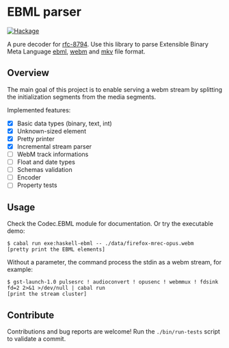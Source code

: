 # EBML parser

[![Hackage](https://img.shields.io/hackage/v/ebml.svg?logo=haskell&label=ebml)](https://hackage.haskell.org/package/ebml)

A pure decoder for [rfc-8794][rfc-8794].
Use this library to parse Extensible Binary Meta Language [ebml][ebml], [webm][webm] and [mkv][mkv] file format.

## Overview

The main goal of this project is to enable serving a webm stream by splitting the initialization segments from the media segments.

Implemented features:

- [x] Basic data types (binary, text, int)
- [x] Unknown-sized element
- [x] Pretty printer
- [x] Incremental stream parser
- [ ] WebM track informations
- [ ] Float and date types
- [ ] Schemas validation
- [ ] Encoder
- [ ] Property tests

## Usage

Check the Codec.EBML module for documentation. Or try the executable demo:

```ShellSession
$ cabal run exe:haskell-ebml -- ./data/firefox-mrec-opus.webm
[pretty print the EBML elements]
```

Without a parameter, the command process the stdin as a webm stream, for example:

```ShellSession
$ gst-launch-1.0 pulsesrc ! audioconvert ! opusenc ! webmmux ! fdsink fd=2 2>&1 >/dev/null | cabal run
[print the stream cluster]
```

## Contribute

Contributions and bug reports are welcome!
Run the `./bin/run-tests` script to validate a commit.

[rfc-8794]: https://datatracker.ietf.org/doc/rfc8794/
[ebml]: https://github.com/ietf-wg-cellar/ebml-specification/blob/master/specification.markdown
[webm]: https://www.webmproject.org/docs/container/
[mkv]: https://www.matroska.org/index.html
